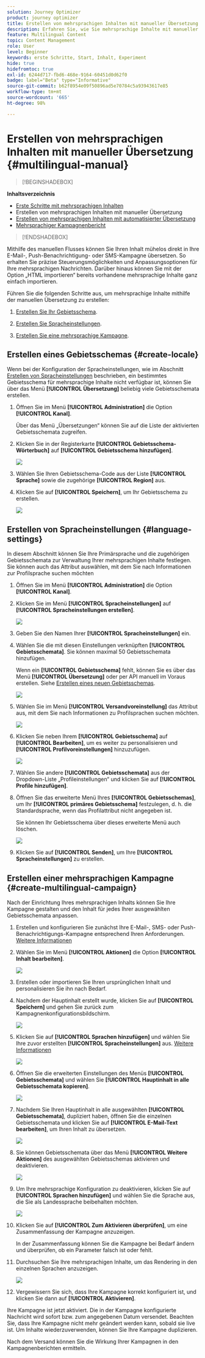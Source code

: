 ```yaml
---
solution: Journey Optimizer
product: journey optimizer
title: Erstellen von mehrsprachigen Inhalten mit manueller Übersetzung
description: Erfahren Sie, wie Sie mehrsprachige Inhalte mit manueller Übersetzung in Journey Optimizer erstellen
feature: Multilingual Content
topic: Content Management
role: User
level: Beginner
keywords: erste Schritte, Start, Inhalt, Experiment
hide: true
hidefromtoc: true
exl-id: 6244d717-fbd6-468e-9164-60451d0d62f0
badge: label="Beta" type="Informative"
source-git-commit: b62f8954e09f50896ad5e70784c5a93943617e85
workflow-type: tm+mt
source-wordcount: '665'
ht-degree: 98%

---
```


# Erstellen von mehrsprachigen Inhalten mit manueller Übersetzung {#multilingual-manual}

>[!BEGINSHADEBOX]

**Inhaltsverzeichnis**

* [Erste Schritte mit mehrsprachigen Inhalten](multilingual-gs.md)
* Erstellen von mehrsprachigen Inhalten mit manueller Übersetzung
* [Erstellen von mehrsprachigen Inhalten mit automatisierter Übersetzung](multilingual-automated.md)
* [Mehrsprachiger Kampagnenbericht](multilingual-report.md)

>[!ENDSHADEBOX]

Mithilfe des manuellen Flusses können Sie Ihren Inhalt mühelos direkt in Ihre E-Mail-, Push-Benachrichtigung- oder SMS-Kampagne übersetzen. So erhalten Sie präzise Steuerungsmöglichkeiten und Anpassungsoptionen für Ihre mehrsprachigen Nachrichten. Darüber hinaus können Sie mit der Option „HTML importieren“ bereits vorhandene mehrsprachige Inhalte ganz einfach importieren.

Führen Sie die folgenden Schritte aus, um mehrsprachige Inhalte mithilfe der manuellen Übersetzung zu erstellen:

1. [Erstellen Sie Ihr Gebietsschema](#create-locale).

1. [Erstellen Sie Spracheinstellungen](#create-language-settings).

1. [Erstellen Sie eine mehrsprachige Kampagne](#create-a-multilingual-campaign).

## Erstellen eines Gebietsschemas {#create-locale}

Wenn bei der Konfiguration der Spracheinstellungen, wie im Abschnitt [Erstellen von Spracheinstellungen](#language-settings) beschrieben, ein bestimmtes Gebietsschema für mehrsprachige Inhalte nicht verfügbar ist, können Sie über das Menü **[!UICONTROL Übersetzung]** beliebig viele Gebietsschemata erstellen.

1. Öffnen Sie im Menü **[!UICONTROL Administration]** die Option **[!UICONTROL Kanal]**.

   Über das Menü „Übersetzungen“ können Sie auf die Liste der aktivierten Gebietsschemata zugreifen.

1. Klicken Sie in der Registerkarte **[!UICONTROL Gebietsschema-Wörterbuch]** auf **[!UICONTROL Gebietsschema hinzufügen]**.

   ![](assets/locale_1.png)

1. Wählen Sie Ihren Gebietsschema-Code aus der Liste **[!UICONTROL Sprache]** sowie die zugehörige **[!UICONTROL Region]** aus.

1. Klicken Sie auf **[!UICONTROL Speichern]**, um Ihr Gebietsschema zu erstellen.

   ![](assets/locale_2.png)

## Erstellen von Spracheinstellungen {#language-settings}

In diesem Abschnitt können Sie Ihre Primärsprache und die zugehörigen Gebietsschemata zur Verwaltung Ihrer mehrsprachigen Inhalte festlegen. Sie können auch das Attribut auswählen, mit dem Sie nach Informationen zur Profilsprache suchen möchten

1. Öffnen Sie im Menü **[!UICONTROL Administration]** die Option **[!UICONTROL Kanal]**.

1. Klicken Sie im Menü **[!UICONTROL Spracheinstellungen]** auf **[!UICONTROL Spracheinstellungen erstellen]**.

   ![](assets/multilingual-settings-1.png)

1. Geben Sie den Namen Ihrer **[!UICONTROL Spracheinstellungen]** ein.

1. Wählen Sie die mit diesen Einstellungen verknüpften **[!UICONTROL Gebietsschemata]**. Sie können maximal 50 Gebietsschemata hinzufügen.

   Wenn ein **[!UICONTROL Gebietsschema]** fehlt, können Sie es über das Menü **[!UICONTROL Übersetzung]** oder per API manuell im Voraus erstellen. Siehe [Erstellen eines neuen Gebietsschemas](#create-locale).

   ![](assets/multilingual-settings-2.png)

1. Wählen Sie im Menü **[!UICONTROL Versandvoreinstellung]** das Attribut aus, mit dem Sie nach Informationen zu Profilsprachen suchen möchten.

   ![](assets/multilingual-settings-3.png)

1. Klicken Sie neben Ihrem **[!UICONTROL Gebietsschema]** auf **[!UICONTROL Bearbeiten]**, um es weiter zu personalisieren und **[!UICONTROL Profilvoreinstellungen]** hinzuzufügen.

   ![](assets/multilingual-settings-4.png)

1. Wählen Sie andere **[!UICONTROL Gebietsschemata]** aus der Dropdown-Liste „Profileinstellungen“ und klicken Sie auf **[!UICONTROL Profile hinzufügen]**.

1. Öffnen Sie das erweiterte Menü Ihres **[!UICONTROL Gebietsschemas]**, um Ihr **[!UICONTROL primäres Gebietsschema]** festzulegen, d. h. die Standardsprache, wenn das Profilattribut nicht angegeben ist.

   Sie können Ihr Gebietsschema über dieses erweiterte Menü auch löschen.

   ![](assets/multilingual-settings-5.png)

1. Klicken Sie auf **[!UICONTROL Senden]**, um Ihre **[!UICONTROL Spracheinstellungen]** zu erstellen.

<!--
1. Access the **[!UICONTROL Channel surfaces]** menu and create a new channel surface or select an existing one.

1. In the **[!UICONTROL Header parameters]** section, select the **[!UICONTROL Enable multilingual]** option.

1. Select your **[!UICONTROL Locales dictionary]** and add as many as needed.
-->

## Erstellen einer mehrsprachigen Kampagne {#create-multilingual-campaign}

Nach der Einrichtung Ihres mehrsprachigen Inhalts können Sie Ihre Kampagne gestalten und den Inhalt für jedes Ihrer ausgewählten Gebietsschemata anpassen.

1. Erstellen und konfigurieren Sie zunächst Ihre E-Mail-, SMS- oder Push-Benachrichtigungs-Kampagne entsprechend Ihren Anforderungen. [Weitere Informationen](../campaigns/create-campaign.md)

1. Wählen Sie im Menü **[!UICONTROL Aktionen]** die Option **[!UICONTROL Inhalt bearbeiten]**.

   ![](assets/multilingual-campaign-1.png)

1. Erstellen oder importieren Sie Ihren ursprünglichen Inhalt und personalisieren Sie ihn nach Bedarf.

1. Nachdem der Hauptinhalt erstellt wurde, klicken Sie auf **[!UICONTROL Speichern]** und gehen Sie zurück zum Kampagnenkonfigurationsbildschirm.

   ![](assets/multilingual-campaign-2.png)

1. Klicken Sie auf **[!UICONTROL Sprachen hinzufügen]** und wählen Sie Ihre zuvor erstellten **[!UICONTROL Spracheinstellungen]** aus. [Weitere Informationen](#create-language-settings)

   ![](assets/multilingual-campaign-3.png)

1. Öffnen Sie die erweiterten Einstellungen des Menüs **[!UICONTROL Gebietsschemata]** und wählen Sie **[!UICONTROL Hauptinhalt in alle Gebietsschemata kopieren]**.

   ![](assets/multilingual-campaign-4.png)

1. Nachdem Sie Ihren Hauptinhalt in alle ausgewählten **[!UICONTROL Gebietsschemata]**, dupliziert haben, öffnen Sie die einzelnen Gebietsschemata und klicken Sie auf **[!UICONTROL E-Mail-Text bearbeiten]**, um Ihren Inhalt zu übersetzen.

   ![](assets/multilingual-campaign-5.png)

1. Sie können Gebietsschemata über das Menü **[!UICONTROL Weitere Aktionen]** des ausgewählten Gebietsschemas aktivieren und deaktivieren.

   ![](assets/multilingual-campaign-6.png)

1. Um Ihre mehrsprachige Konfiguration zu deaktivieren, klicken Sie auf **[!UICONTROL Sprachen hinzufügen]** und wählen Sie die Sprache aus, die Sie als Landessprache beibehalten möchten.

   ![](assets/multilingual-campaign-7.png)

1. Klicken Sie auf **[!UICONTROL Zum Aktivieren überprüfen]**, um eine Zusammenfassung der Kampagne anzuzeigen.

   In der Zusammenfassung können Sie die Kampagne bei Bedarf ändern und überprüfen, ob ein Parameter falsch ist oder fehlt.

1. Durchsuchen Sie Ihre mehrsprachigen Inhalte, um das Rendering in den einzelnen Sprachen anzuzeigen.

   ![](assets/multilingual-campaign-8.png)

1. Vergewissern Sie sich, dass Ihre Kampagne korrekt konfiguriert ist, und klicken Sie dann auf **[!UICONTROL Aktivieren]**.

Ihre Kampagne ist jetzt aktiviert. Die in der Kampagne konfigurierte Nachricht wird sofort bzw. zum angegebenen Datum versendet. Beachten Sie, dass Ihre Kampagne nicht mehr geändert werden kann, sobald sie live ist. Um Inhalte wiederzuverwenden, können Sie Ihre Kampagne duplizieren.

Nach dem Versand können Sie die Wirkung Ihrer Kampagnen in den Kampagnenberichten ermitteln.

<!--
# Create a multilingual journey {#create-multilingual-journey}

1. Create your journey with a Delivery and personalize your content as needed.
1. From your delivery action, click Edit content.
1. Click Add languages.

-->
